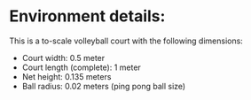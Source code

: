 # Environment details:
This is a to-scale volleyball court with the following dimensions:
- Court width: 0.5 meter
- Court length (complete): 1 meter
- Net height: 0.135 meters
- Ball radius: 0.02 meters (ping pong ball size)